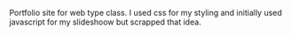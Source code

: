 Portfolio site for web type class. I used css for my styling and initially used javascript for my slideshoow but scrapped that idea.
